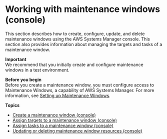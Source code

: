 # Working with maintenance windows \(console\)<a name="sysman-maintenance-working"></a>

This section describes how to create, configure, update, and delete maintenance windows using the AWS Systems Manager console\. This section also provides information about managing the targets and tasks of a maintenance window\.

**Important**  
We recommend that you initially create and configure maintenance windows in a test environment\. 

**Before you begin**  
Before you create a maintenance window, you must configure access to Maintenance Windows, a capability of AWS Systems Manager\. For more information, see [Setting up Maintenance Windows](sysman-maintenance-permissions.md)\.

**Topics**
+ [Create a maintenance window \(console\)](sysman-maintenance-create-mw.md)
+ [Assign targets to a maintenance window \(console\)](sysman-maintenance-assign-targets.md)
+ [Assign tasks to a maintenance window \(console\)](sysman-maintenance-assign-tasks.md)
+ [Updating or deleting maintenance window resources \(console\)](sysman-maintenance-update.md)